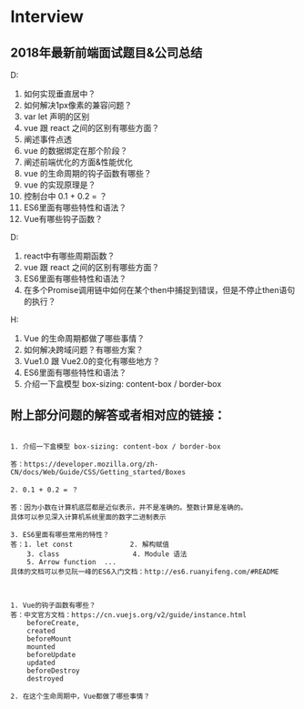 # Interview
## 2018年最新前端面试题目&amp;公司总结

D:
 1. 如何实现垂直居中？
 2. 如何解决1px像素的兼容问题？
 3. var let 声明的区别
 4. vue 跟 react 之间的区别有哪些方面？
 5. 阐述事件点透
 6. vue 的数据绑定在那个阶段？
 7. 阐述前端优化的方面&性能优化
 8. vue 的生命周期的钩子函数有哪些？
 9. vue 的实现原理是？
 10. 控制台中 0.1 + 0.2 = ？
 11. ES6里面有哪些特性和语法？
 12. Vue有哪些钩子函数？

D:

 1. react中有哪些周期函数？
 2. vue 跟 react 之间的区别有哪些方面？
 3. ES6里面有哪些特性和语法？
 4. 在多个Promise调用链中如何在某个then中捕捉到错误，但是不停止then语句的执行？

H:

 1. Vue 的生命周期都做了哪些事情？
 2. 如何解决跨域问题？有哪些方案？ 
 3. Vue1.0 跟 Vue2.0的变化有哪些地方？
 4. ES6里面有哪些特性和语法？
 5. 介绍一下盒模型 box-sizing: content-box / border-box

## 附上部分问题的解答或者相对应的链接：

```基础

1. 介绍一下盒模型 box-sizing: content-box / border-box

答：https://developer.mozilla.org/zh-CN/docs/Web/Guide/CSS/Getting_started/Boxes

2. 0.1 + 0.2 = ？ 

答：因为小数在计算机底层都是近似表示，并不是准确的。整数计算是准确的。
具体可以参见深入计算机系统里面的数字二进制表示

3. ES6里面有哪些常用的特性？
答：1. let const              2. 解构赋值
    3. class                  4. Module 语法
    5. Arrow function  ...
具体的文档可以参见阮一峰的ES6入门文档：http://es6.ruanyifeng.com/#README
    
```

```关于Vue    

1. Vue的钩子函数有哪些？
答：中文官方文档：https://cn.vuejs.org/v2/guide/instance.html
    beforeCreate,
    created
    beforeMount
    mounted
    beforeUpdate
    updated
    beforeDestroy
    destroyed
    
2. 在这个生命周期中，Vue都做了哪些事情？
    
```    
    